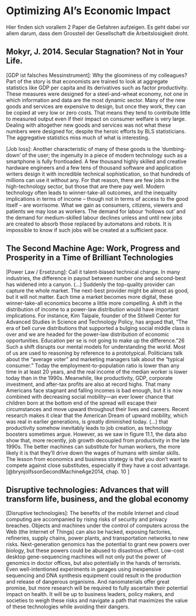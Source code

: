 # Optimizing AI’s Economic Impact

Hier finden sich vorallem 2 Paper die Gefahren aufzeigen. Es geht dabei vor allem darum, dass dem Grossteil der Gesellschaft die Arbeitslosigkeit droht.

## Mokyr, J. 2014. Secular Stagnation? Not in Your Life.

[GDP ist falsches Messinstrument]: Why the gloominess of my colleagues? Part of the story is that economists are trained to look at aggregate statistics like GDP per capita and its derivatives such as factor productivity. These measures were designed for a steel-and-wheat economy, not one in which information and data are the most dynamic sector. Many of the new goods and services are expensive to design, but once they work, they can be copied at very low or zero costs. That means they tend to contribute little to measured output even if their impact on consumer welfare is very large. Dealing with altogether new goods and services was not what these numbers were designed for, despite the heroic efforts by BLS statisticians. The aggregative statistics miss much of what is interesting.

[Job loss]: Another characteristic of many of these goods is the ‘dumbing-down’ of the user; the ingenuity in a piece of modern technology such as a smartphone is fully frontloaded. A few thousand highly skilled and creative hardware engineers and a few tens of thousand software and application writers design it with incredible technical sophistication, so that hundreds of millions can use it without any. For that reason, there are few jobs in the high-technology sector, but those that are there pay well. Modern technology often leads to winner-take-all outcomes, and the inequality implications in terms of income – though not in terms of access to the good itself – are worrisome. What we gain as consumers, citizens, viewers and patients we may lose as workers. The demand for labour ‘hollows out’ and the demand for medium-skilled labour declines unless and until new jobs are created to absorb those replaced by automatons and robots.
It is impossible to know if such jobs will be created at a sufficient pace.

## The Second Machine Age: Work, Progress and Prosperity in a Time of Brilliant Technologies

[Power Law / Ersetzung]: Call it talent-biased technical change. In many industries, the difference in payout between number one and second-best has widened into a canyon. (...) Suddenly the top-quality provider can capture the whole market. The next-best provider might be almost as good, but it will not matter. Each time a market becomes more digital, these winner-take-all economics become a little more compelling.
A shift in the distribution of income to a power-law distribution would have important implications. For instance, Kim Taipale, founder of the Stilwell Center for Advanced Studies in Science and Technology Policy, has argued that, “The era of bell curve distributions that supported a bulging social middle class is over and we are headed for the power-law distribution of economic opportunities. Education per se is not going to make up the difference.”26 Such a shift disrupts our mental models for understanding the world. Most of us are used to reasoning by reference to a prototypical. Politicians talk about the “average voter” and marketing managers talk about the “typical consumer.”
Today the employment-to-population ratio is lower than any time in at least 20 years, and the real income of the median worker is lower today than in the 1990s. Meanwhile, like productivity, GDP, corporate investment, and after-tax profits are also at record highs.
That many Americans face stagnant and falling incomes is bad enough, but it is now combined with decreasing social mobility—an ever lower chance that children born at the bottom end of the spread will escape their circumstances and move upward throughout their lives and careers. Recent research makes it clear that the American Dream of upward mobility, which was real in earlier generations, is greatly diminished today.
(...) that productivity somehow inevitably leads to job creation, as technology boosters sometimes argue. However, as we saw in figure 11.1, the data also show that, more recently, job growth decoupled from productivity in the late 1990s.
The better machines can substitute for human workers, the more likely it is that they’ll drive down the wages of humans with similar skills. The lesson from economics and business strategy is that you don’t want to compete against close substitutes, especially if they have a cost advantage.  [@brynjolfssonSecondMachineAge2014, chap. 10 ]

## Disruptive technologies: Advances that will transform life, business, and the global economy

[Disruptive technologies]: The benefits of the mobile Internet and cloud computing are accompanied by rising risks of security and privacy breaches. Objects and machines under the control of computers across the Web (the Internet of Things) can also be hacked, exposing factories, refineries, supply chains, power plants, and transportation networks to new risks. Next-generation genomics has the potential to grant new powers over biology, but these powers could be abused to disastrous effect. Low-cost desktop gene-sequencing machines will not only put the power of genomics in doctor offices, but also potentially in the hands of terrorists. Even well-intentioned experiments in garages using inexpensive sequencing and DNA synthesis equipment could result in the production and release of dangerous organisms. And nanomaterials offer great promise, but more research will be required to fully ascertain their potential impact on health. It will be up to business leaders, policy makers, and societies to weigh these risks and navigate a path that maximizes the value of these technologies while avoiding their dangers.
